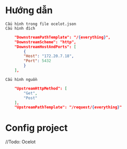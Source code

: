 ﻿# Hướng dẫn 
    Cấu hình trong file ocelot.json
    Cấu hình đích
```json
    "DownstreamPathTemplate": "/{everything}",
    "DownstreamScheme": "http",
    "DownstreamHostAndPorts": [
        {
        "Host": "172.20.7.18",
        "Port": 5432
        }
    ],
```

    Cấu hình nguồn
```json
    "UpstreamHttpMethod": [
        "Get",
        "Post"
    ],
    "UpstreamPathTemplate": "/request/{everything}"
```

# Config project
//Todo: Ocelot